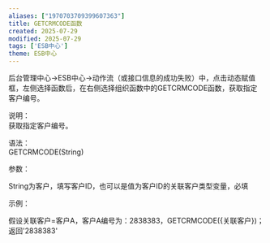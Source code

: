 ```yaml
---
aliases: ["1970703709399607363"]
title: GETCRMCODE函数
created: 2025-07-29
modified: 2025-07-29
tags: ['ESB中心']
theme: ESB中心
---
```


后台管理中心->ESB中心->动作流（或接口信息的成功失败）中，点击动态赋值框，左侧选择函数后，在右侧选择组织函数中的GETCRMCODE函数，获取指定客户编号。

说明：  
获取指定客户编号。

语法：  
GETCRMCODE(String)

参数：

String为客户，填写客户ID，也可以是值为客户ID的关联客户类型变量，必填

示例：

假设关联客户=客户A，客户A编号为：2838383，GETCRMCODE({关联客户})；返回'2838383'